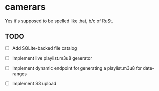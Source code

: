 # camerars

Yes it's supposed to be spelled like that, b/c of RuSt.


## TODO

- [ ] Add SQLite-backed file catalog
- [ ] Implement live playlist.m3u8 generator
- [ ] Implement dynamic endpoint for generating a playlist.m3u8 for date-ranges
- [ ] Implement S3 upload

